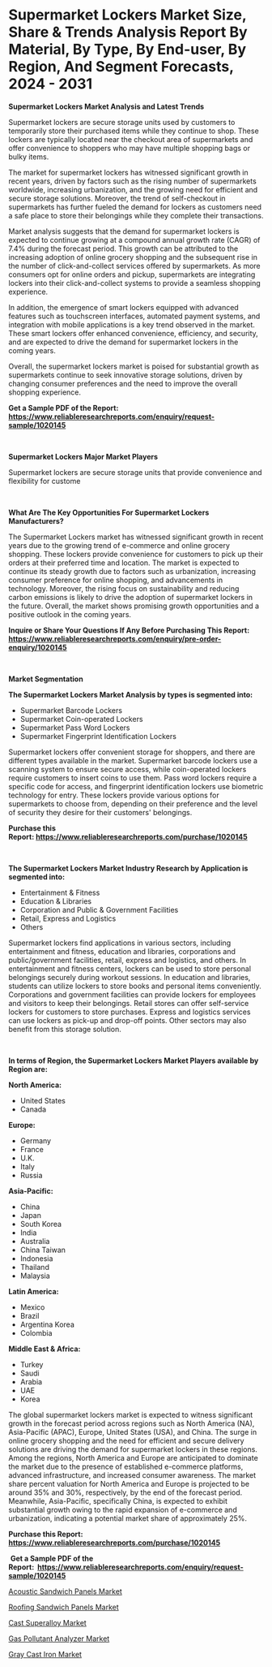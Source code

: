 <p><h1>Supermarket Lockers Market Size, Share & Trends Analysis Report By Material, By Type, By End-user, By Region, And Segment Forecasts, 2024 - 2031</h1></p><p><strong>Supermarket Lockers Market Analysis and Latest Trends</strong></p>
<p><p>Supermarket lockers are secure storage units used by customers to temporarily store their purchased items while they continue to shop. These lockers are typically located near the checkout area of supermarkets and offer convenience to shoppers who may have multiple shopping bags or bulky items.</p><p>The market for supermarket lockers has witnessed significant growth in recent years, driven by factors such as the rising number of supermarkets worldwide, increasing urbanization, and the growing need for efficient and secure storage solutions. Moreover, the trend of self-checkout in supermarkets has further fueled the demand for lockers as customers need a safe place to store their belongings while they complete their transactions.</p><p>Market analysis suggests that the demand for supermarket lockers is expected to continue growing at a compound annual growth rate (CAGR) of 7.4% during the forecast period. This growth can be attributed to the increasing adoption of online grocery shopping and the subsequent rise in the number of click-and-collect services offered by supermarkets. As more consumers opt for online orders and pickup, supermarkets are integrating lockers into their click-and-collect systems to provide a seamless shopping experience.</p><p>In addition, the emergence of smart lockers equipped with advanced features such as touchscreen interfaces, automated payment systems, and integration with mobile applications is a key trend observed in the market. These smart lockers offer enhanced convenience, efficiency, and security, and are expected to drive the demand for supermarket lockers in the coming years.</p><p>Overall, the supermarket lockers market is poised for substantial growth as supermarkets continue to seek innovative storage solutions, driven by changing consumer preferences and the need to improve the overall shopping experience.</p></p>
<p><strong>Get a Sample PDF of the Report:&nbsp; <a href="https://www.reliableresearchreports.com/enquiry/request-sample/1020145">https://www.reliableresearchreports.com/enquiry/request-sample/1020145</a></strong></p>
<p>&nbsp;</p>
<p><strong>Supermarket Lockers Major Market Players</strong></p>
<p><p>Supermarket lockers are secure storage units that provide convenience and flexibility for custome</p></p>
<p>&nbsp;</p>
<p><strong>What Are The Key Opportunities For Supermarket Lockers Manufacturers?</strong></p>
<p><p>The Supermarket Lockers market has witnessed significant growth in recent years due to the growing trend of e-commerce and online grocery shopping. These lockers provide convenience for customers to pick up their orders at their preferred time and location. The market is expected to continue its steady growth due to factors such as urbanization, increasing consumer preference for online shopping, and advancements in technology. Moreover, the rising focus on sustainability and reducing carbon emissions is likely to drive the adoption of supermarket lockers in the future. Overall, the market shows promising growth opportunities and a positive outlook in the coming years.</p></p>
<p><strong>Inquire or Share Your Questions If Any Before Purchasing This Report: <a href="https://www.reliableresearchreports.com/enquiry/pre-order-enquiry/1020145">https://www.reliableresearchreports.com/enquiry/pre-order-enquiry/1020145</a></strong></p>
<p>&nbsp;</p>
<p><strong>Market Segmentation</strong></p>
<p><strong>The Supermarket Lockers Market Analysis by types is segmented into:</strong></p>
<p><ul><li>Supermarket Barcode Lockers</li><li>Supermarket Coin-operated Lockers</li><li>Supermarket Pass Word Lockers</li><li>Supermarket Fingerprint Identification Lockers</li></ul></p>
<p><p>Supermarket lockers offer convenient storage for shoppers, and there are different types available in the market. Supermarket barcode lockers use a scanning system to ensure secure access, while coin-operated lockers require customers to insert coins to use them. Pass word lockers require a specific code for access, and fingerprint identification lockers use biometric technology for entry. These lockers provide various options for supermarkets to choose from, depending on their preference and the level of security they desire for their customers' belongings.</p></p>
<p><strong>Purchase this Report:&nbsp;<a href="https://www.reliableresearchreports.com/purchase/1020145">https://www.reliableresearchreports.com/purchase/1020145</a></strong></p>
<p>&nbsp;</p>
<p><strong>The Supermarket Lockers Market Industry Research by Application is segmented into:</strong></p>
<p><ul><li>Entertainment & Fitness</li><li>Education & Libraries</li><li>Corporation and Public & Government Facilities</li><li>Retail, Express and Logistics</li><li>Others</li></ul></p>
<p><p>Supermarket lockers find applications in various sectors, including entertainment and fitness, education and libraries, corporations and public/government facilities, retail, express and logistics, and others. In entertainment and fitness centers, lockers can be used to store personal belongings securely during workout sessions. In education and libraries, students can utilize lockers to store books and personal items conveniently. Corporations and government facilities can provide lockers for employees and visitors to keep their belongings. Retail stores can offer self-service lockers for customers to store purchases. Express and logistics services can use lockers as pick-up and drop-off points. Other sectors may also benefit from this storage solution.</p></p>
<p>&nbsp;</p>
<p><strong>In terms of Region, the Supermarket Lockers Market Players available by Region are:</strong></p>
<p>
    <p> <strong> North America: </strong>
        <ul>
            <li>United States</li>
            <li>Canada</li>
        </ul>
        </p> 
    <p> <strong> Europe: </strong>
        <ul>
            <li>Germany</li>
            <li>France</li>
            <li>U.K.</li>
            <li>Italy</li>
            <li>Russia</li>
        </ul>
        </p> 
    <p> <strong> Asia-Pacific: </strong>
        <ul>
            <li>China</li>
            <li>Japan</li>
            <li>South Korea</li>
            <li>India</li>
            <li>Australia</li>
            <li>China Taiwan</li>
            <li>Indonesia</li>
            <li>Thailand</li>
            <li>Malaysia</li>
        </ul>
        </p> 
    <p> <strong> Latin America: </strong>
        <ul>
            <li>Mexico</li>
            <li>Brazil</li>
            <li>Argentina Korea</li>
            <li>Colombia</li>
        </ul>
        </p> 
    <p> <strong> Middle East & Africa: </strong>
        <ul>
            <li>Turkey</li>
            <li>Saudi</li>
            <li>Arabia</li>
            <li>UAE</li>
            <li>Korea</li>
        </ul>
    </p>
    </p>
<p><p>The global supermarket lockers market is expected to witness significant growth in the forecast period across regions such as North America (NA), Asia-Pacific (APAC), Europe, United States (USA), and China. The surge in online grocery shopping and the need for efficient and secure delivery solutions are driving the demand for supermarket lockers in these regions. Among the regions, North America and Europe are anticipated to dominate the market due to the presence of established e-commerce platforms, advanced infrastructure, and increased consumer awareness. The market share percent valuation for North America and Europe is projected to be around 35% and 30%, respectively, by the end of the forecast period. Meanwhile, Asia-Pacific, specifically China, is expected to exhibit substantial growth owing to the rapid expansion of e-commerce and urbanization, indicating a potential market share of approximately 25%.</p></p>
<p><strong>Purchase this Report: <a href="https://www.reliableresearchreports.com/purchase/1020145">https://www.reliableresearchreports.com/purchase/1020145</a></strong></p>
<p>&nbsp;<strong>Get a Sample PDF of the Report:&nbsp;&nbsp;<a href="https://www.reliableresearchreports.com/enquiry/request-sample/1020145">https://www.reliableresearchreports.com/enquiry/request-sample/1020145</a></strong></p>
<p><strong></strong></p>
<p><p><a href="https://github.com/Chiragrp24/Market-Research-Report-List-2/blob/main/acoustic-sandwich-panels-market.md">Acoustic Sandwich Panels Market</a></p><p><a href="https://github.com/YashRP12/Market-Research-Report-List-2/blob/main/roofing-sandwich-panels-market.md">Roofing Sandwich Panels Market</a></p><p><a href="https://www.linkedin.com/pulse/cast-superalloy-market-research-report-provides-thorough-industry-avu6e/">Cast Superalloy Market</a></p><p><a href="https://issuu.com/reportprime-2/docs/gas-pollutant-analyzer-market-size-2030.pptx">Gas Pollutant Analyzer Market</a></p><p><a href="https://www.linkedin.com/pulse/gray-cast-iron-market-size-share-amp-trends-analysis-report-kcove/">Gray Cast Iron Market</a></p></p>